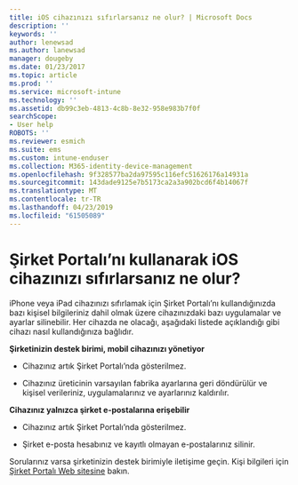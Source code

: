 ```yaml
---
title: iOS cihazınızı sıfırlarsanız ne olur? | Microsoft Docs
description: ''
keywords: ''
author: lenewsad
ms.author: lanewsad
manager: dougeby
ms.date: 01/23/2017
ms.topic: article
ms.prod: ''
ms.service: microsoft-intune
ms.technology: ''
ms.assetid: db99c3eb-4813-4c8b-8e32-958e983b7f0f
searchScope:
- User help
ROBOTS: ''
ms.reviewer: esmich
ms.suite: ems
ms.custom: intune-enduser
ms.collection: M365-identity-device-management
ms.openlocfilehash: 9f328577ba2da97595c116efc51626176a14931a
ms.sourcegitcommit: 143dade9125e7b5173ca2a3a902bcd6f4b14067f
ms.translationtype: MT
ms.contentlocale: tr-TR
ms.lasthandoff: 04/23/2019
ms.locfileid: "61505089"
---
```

# <a name="what-happens-if-you-reset-your-ios-device-using-the-company-portal"></a>Şirket Portalı’nı kullanarak iOS cihazınızı sıfırlarsanız ne olur?

iPhone veya iPad cihazınızı sıfırlamak için Şirket Portalı’nı kullandığınızda bazı kişisel bilgileriniz dahil olmak üzere cihazınızdaki bazı uygulamalar ve ayarlar silinebilir. Her cihazda ne olacağı, aşağıdaki listede açıklandığı gibi cihazı nasıl kullandığınıza bağlıdır.

**Şirketinizin destek birimi, mobil cihazınızı yönetiyor**

-   Cihazınız artık Şirket Portalı’nda gösterilmez.

-   Cihazınız üreticinin varsayılan fabrika ayarlarına geri döndürülür ve kişisel verileriniz, uygulamalarınız ve ayarlarınız kaldırılır.

**Cihazınız yalnızca şirket e-postalarına erişebilir**

-   Cihazınız artık Şirket Portalı’nda gösterilmez.

-   Şirket e-posta hesabınız ve kayıtlı olmayan e-postalarınız silinir.

Sorularınız varsa şirketinizin destek birimiyle iletişime geçin. Kişi bilgileri için [Şirket Portalı Web sitesine](https://go.microsoft.com/fwlink/?linkid=2010980) bakın.
